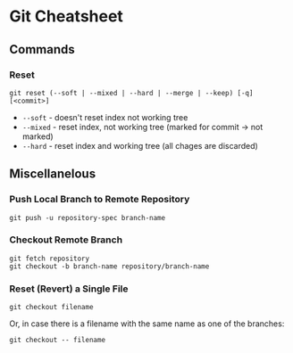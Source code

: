 Git Cheatsheet
==============

Commands
--------

### Reset

    git reset (--soft | --mixed | --hard | --merge | --keep) [-q] [<commit>]

* `--soft` - doesn't reset index not working tree
* `--mixed` - reset index, not working tree (marked for commit -> not marked)
* `--hard` - reset index and working tree (all chages are discarded)

Miscellanelous
--------------

### Push Local Branch to Remote Repository

    git push -u repository-spec branch-name

### Checkout Remote Branch

    git fetch repository
    git checkout -b branch-name repository/branch-name

### Reset (Revert) a Single File

    git checkout filename

Or, in case there is a filename with the same name as one of the branches:

    git checkout -- filename

